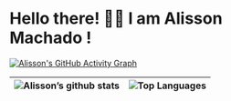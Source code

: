# Hello there! 👋🏻 I am Alisson Machado ! 



[![Alisson's GitHub Activity Graph](https://activity-graph.herokuapp.com/graph?username=AlissonMMenezes&theme=xcode)](https://github.com/AlissonMMenezes/AlissonMMenezes)



| ![Alisson’s github stats](https://github-readme-stats.vercel.app/api?username=AlissonMMenezes&show_icons=true&theme=material-palenight)     | ![Top Languages](https://github-readme-stats.vercel.app/api/top-langs/?username=AlissonMMenezes&theme=material-palenight)      |
| ---- | ---- |

